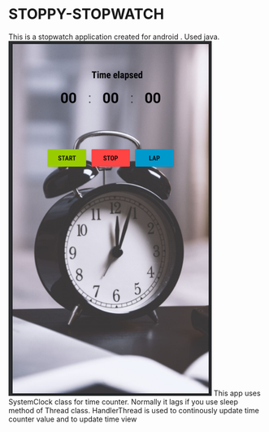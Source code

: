 # STOPPY-STOPWATCH
This is a stopwatch application created for android . Used java.
![](images/Screenshot%20(412).png)
This app uses SystemClock class for time counter. 
Normally it lags if you use sleep method of Thread class.
HandlerThread is used to continously update time counter value and to update time view


